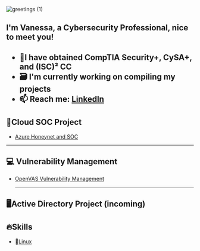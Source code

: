   
![greetings (1)](https://user-images.githubusercontent.com/109401839/212478916-224c7588-ae9d-41bf-ad0f-228ab2e0d110.gif)

</summary>
<h2> I'm Vanessa, a Cybersecurity Professional, nice to meet you!<h2>

- 🥇I have obtained CompTIA Security+, CySA+, and (ISC)² CC 
- 🗃 I'm currently working on compiling my projects
- 📫 Reach me: [LinkedIn](https://www.linkedin.com/in/vanessamancia) 

</summary>

<h2> 🔐Cloud SOC Project</h2>
  
- [Azure Honeynet and SOC](https://github.com/VanessaMancia/Azure-SOC-Honeynet)

---

<div>

<h2> 💻 Vulnerability Management</h2>

- [OpenVAS Vulnerability Management](https://github.com/VanessaMancia/Vulnerability-Management-)

  ---

<h2>🖥️Active Directory Project (incoming)</h2>


<h2> 🔥Skills </h2>

- 🐧[Linux](https://github.com/VanessaMancia/Linux-)




